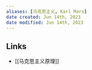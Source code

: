 ```yaml
---
aliases: [马克思主义, Karl Marx]
date created: Jun 14th, 2023
date modified: Jun 14th, 2023
---
```


## Links
- [[马克思主义原理]]